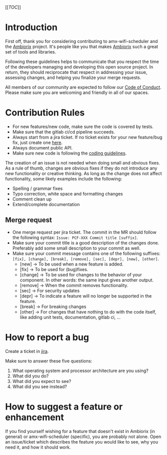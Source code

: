 [[_TOC_]]

# Introduction

First off, thank you for considering contributing to amx-wifi-scheduler and the [Ambiorix](https://gitlab.com/prpl-foundation/components/ambiorix) project. It's people like you that makes [Ambiorix](https://gitlab.com/prpl-foundation/components/ambiorix) such a great set of tools and libraries.

Following these guidelines helps to communicate that you respect the time of the developers managing and developing this open source project. In return, they should reciprocate that respect in addressing your issue, assessing changes, and helping you finalize your merge requests.

All members of our community are expected to follow our [Code of Conduct](https://gitlab.com/prpl-foundation/components/ambiorix/ambiorix/-/blob/main/doc/CODE_OF_CONDUCT.md). Please make sure you are welcoming and friendly in all of our spaces.

# Contribution Rules

- For new features/new code, make sure the code is covered by tests.
- Make sure that the gitlab ci/cd pipeline succeeds.
- Always start from a jira ticket. If no ticket exists for your new feature/bug fix, just create one [here](https://prplfoundationcloud.atlassian.net/secure/CreateIssue!default.jspa).
- Always document public API.
- Make sure new code is following the [coding guidelines](https://gitlab.com/prpl-foundation/components/ambiorix/ambiorix/-/blob/main/doc/CODING_GUIDELINES.md).

The creation of an issue is not needed when doing small and obvious fixes.
As a rule of thumb, changes are obvious fixes if they do not introduce any new functionality or creative thinking. As long as the change does not affect functionality, some likely examples include the following:

- Spelling / grammar fixes
- Typo correction, white space and formatting changes
- Comment clean up
- Extend/complete documentation

## Merge request

- One merge request per jira ticket. The commit in the MR should follow the following syntax: `Issue: PCF-XXX Commit title [suffix]`.
- Make sure your commit title is a good description of the changes done. Preferably add some small description to your commit as well.
- Make sure your commit message contains one of the following suffixes: `[fix], [change], [break], [remove], [sec], [depr], [new], [other]`.
    - [new] → To be used when a new feature is added.
    - [fix] → To be used for (bug)fixes.
    - [change] → To be used for changes to the behavior of your component. In other words: the same input gives another output.
    - [remove] → When the commit removes functionality.
    - [sec] → For security updates
    - [depr] → To indicate a feature will no longer be supported in the feature.
    - [break] → For breaking changes
    - [other] → For changes that have nothing to do with the code itself, like adding unit tests, documentation, gitlab ci, ...

# How to report a bug

Create a ticket in [jira](https://prplfoundationcloud.atlassian.net/secure/CreateIssue!default.jspa).

Make sure to answer these five questions:

1. What operating system and processor architecture are you using?
1. What did you do?
1. What did you expect to see?
1. What did you see instead?

# How to suggest a feature or enhancement

If you find yourself wishing for a feature that doesn't exist in Ambiorix (in general) or amx-wifi-scheduler (specific), you are probably not alone. Open an issue/ticket which describes the feature you would like to see, why you need it, and how it should work.
